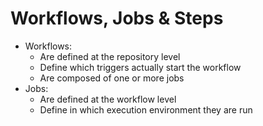 # Workflows, Jobs & Steps

- Workflows:
    - Are defined at the repository level
    - Define which triggers actually start the workflow
    - Are composed of one or more jobs
- Jobs:
    - Are defined at the workflow level
    - Define in which execution environment they are run
